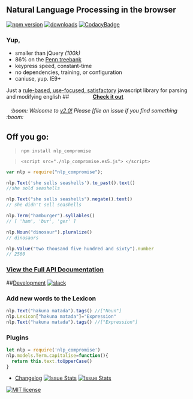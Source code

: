 ## Natural Language Processing in the browser
[![npm version](https://badge.fury.io/js/nlp_compromise.svg)](https://www.npmjs.com/package/nlp_compromise)
[![downloads](https://img.shields.io/npm/dm/nlp_compromise.svg)](https://www.npmjs.com/package/nlp_compromise)
[![CodacyBadge](https://api.codacy.com/project/badge/grade/82cc8ebd98b64ed199d7be6021488062)](https://www.codacy.com/app/spencerkelly86/nlp_compromise)
### Yup,
* smaller than jQuery *(100k)*
* 86% on the [Penn treebank](http://www.cis.upenn.edu/~treebank/)
* keypress speed, constant-time
* no dependencies, training, or configuration
* caniuse, yup. IE9+

Just a [rule-based, use-focused, satisfactory](https://github.com/spencermountain/nlp_compromise/blob/2.0/docs/docs.md) javascript library for parsing and modifying english
##&nbsp;&nbsp;&nbsp;&nbsp;&nbsp;&nbsp;&nbsp;&nbsp;&nbsp;&nbsp;&nbsp;&nbsp;&nbsp;&nbsp;&nbsp;&nbsp;**[Check it out](http://rawgit.com/spencermountain/nlp_compromise/2.0/demos/conjugation/index.html)**

<h6>&nbsp;&nbsp;&nbsp;:boom: Welcome to <a href="https://github.com/spencermountain/nlp_compromise/blob/2.0/docs/changelog.md">v2.0!</a> Please [file an issue</a> if you find something :boom:</h6>

## Off you go:
> `npm install nlp_compromise`

> `<script src="./nlp_compromise.es5.js"> </script>`

```javascript
var nlp = require("nlp_compromise");

nlp.Text('she sells seashells').to_past().text()
//she sold seashells

nlp.Text("she sells seashells").negate().text()
// she didn't sell seashells

nlp.Term("hamburger").syllables()
// [ 'ham', 'bur', 'ger' ]

nlp.Noun("dinosaur").pluralize()
// dinosaurs

nlp.Value("two thousand five hundred and sixty").number
// 2560
```

### [View the Full API Documentation](https://github.com/spencermountain/nlp_compromise/blob/2.0/docs/api.md)

##[Development](https://github.com/spencermountain/nlp_compromise/blob/2.0/docs/development.md)
[![slack](https://img.shields.io/badge/slack-superscriptjs-brightgreen.svg)](http://superscriptjs.slack.com/messages/nlp_compromise/)
### Add new words to the Lexicon
```javascript
nlp.Text("hakuna matada").tags() //["Noun"]
nlp.Lexicon["hakuna matada"]="Expression"
nlp.Text("hakuna matada").tags() //["Expression"]
```

### Plugins
```javascript
let nlp = require('nlp_compromise')
nlp.models.Term.capitalise=function(){
  return this.text.toUpperCase()
}
```
* [Changelog](https://github.com/spencermountain/nlp_compromise/blob/2.0/docs/changelog.md)
[![Issue Stats](http://issuestats.com/github/spencermountain/nlp_compromise/badge/pr)](http://issuestats.com/github/spencermountain/nlp_compromise)
[![Issue Stats](http://issuestats.com/github/spencermountain/nlp_compromise/badge/issue)](http://issuestats.com/github/spencermountain/nlp_compromise)


[![MIT license](http://img.shields.io/badge/license-MIT-brightgreen.svg)](http://opensource.org/licenses/MIT)

